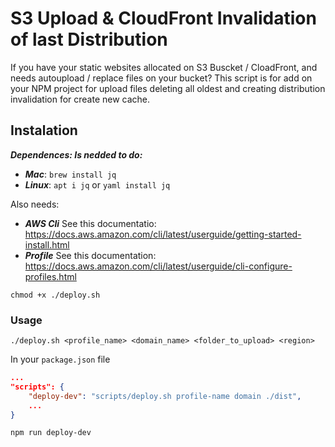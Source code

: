 # S3 Upload & CloudFront Invalidation of last Distribution

If you have your static websites allocated on S3 Buscket / CloadFront, and needs autoupload / replace files on your bucket?
This script is for add on your NPM project for upload files deleting all oldest and creating distribution invalidation for create new cache.

## Instalation

***Dependences: Is nedded to do:***
* ***Mac***: `brew install jq`
* ***Linux***: `apt i jq` or `yaml install jq`

Also needs:
* ***AWS Cli*** See this documentatio: https://docs.aws.amazon.com/cli/latest/userguide/getting-started-install.html
* ***Profile*** See this documentation: https://docs.aws.amazon.com/cli/latest/userguide/cli-configure-profiles.html

```shell
chmod +x ./deploy.sh
```

### Usage

```shell
./deploy.sh <profile_name> <domain_name> <folder_to_upload> <region>
```

In your `package.json` file

```json
...
"scripts": {
    "deploy-dev": "scripts/deploy.sh profile-name domain ./dist",
    ...
}
```

```shell
npm run deploy-dev
```
